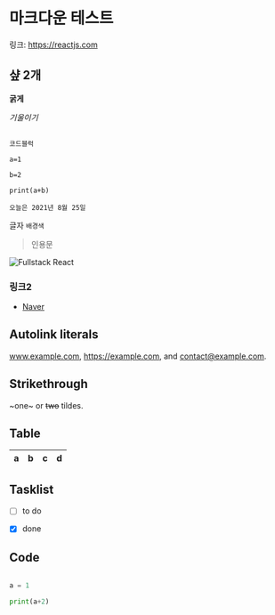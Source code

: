 # 마크다운 테스트

링크: https://reactjs.com



## 샾 2개



**굵게**



*기울이기*



```

코드블럭

a=1

b=2

print(a+b)

오늘은 2021년 8월 25일

```



글자 `배경색`



> 인용문



![Fullstack React](https://dzxbosgk90qga.cloudfront.net/fit-in/504x658/n/20190131015240478_fullstack-react-cover-medium%402x.png)



### 링크2

- [Naver](https://naver.com)





## Autolink literals



www.example.com, https://example.com, and contact@example.com.



## Strikethrough



~one~ or ~~two~~ tildes.



## Table



| a | b | c | d |
| - | :- | -: | :-: |



## Tasklist



* [ ] to do

* [x] done





## Code

```python

a = 1

print(a+2)

```